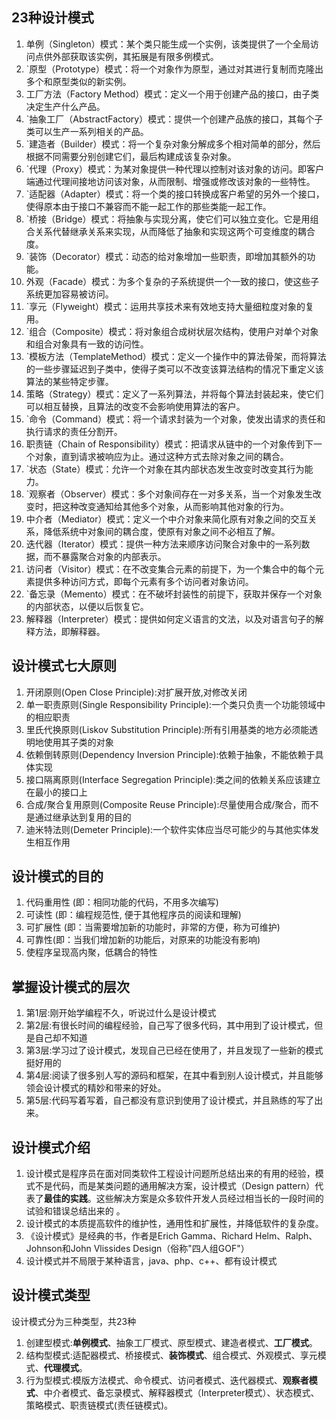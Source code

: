 ## 23种设计模式

1. 单例（Singleton）模式：某个类只能生成一个实例，该类提供了一个全局访问点供外部获取该实例，其拓展是有限多例模式。
2. `原型（Prototype）模式：将一个对象作为原型，通过对其进行复制而克隆出多个和原型类似的新实例。
3. 工厂方法（Factory Method）模式：定义一个用于创建产品的接口，由子类决定生产什么产品。
4. `抽象工厂（AbstractFactory）模式：提供一个创建产品族的接口，其每个子类可以生产一系列相关的产品。
5. `建造者（Builder）模式：将一个复杂对象分解成多个相对简单的部分，然后根据不同需要分别创建它们，最后构建成该复杂对象。
6. `代理（Proxy）模式：为某对象提供一种代理以控制对该对象的访问。即客户端通过代理间接地访问该对象，从而限制、增强或修改该对象的一些特性。
7. `适配器（Adapter）模式：将一个类的接口转换成客户希望的另外一个接口，使得原本由于接口不兼容而不能一起工作的那些类能一起工作。
8. `桥接（Bridge）模式：将抽象与实现分离，使它们可以独立变化。它是用组合关系代替继承关系来实现，从而降低了抽象和实现这两个可变维度的耦合度。
9. `装饰（Decorator）模式：动态的给对象增加一些职责，即增加其额外的功能。
10. 外观（Facade）模式：为多个复杂的子系统提供一个一致的接口，使这些子系统更加容易被访问。
11. `享元（Flyweight）模式：运用共享技术来有效地支持大量细粒度对象的复用。
12. `组合（Composite）模式：将对象组合成树状层次结构，使用户对单个对象和组合对象具有一致的访问性。
13. `模板方法（TemplateMethod）模式：定义一个操作中的算法骨架，而将算法的一些步骤延迟到子类中，使得子类可以不改变该算法结构的情况下重定义该算法的某些特定步骤。
14. 策略（Strategy）模式：定义了一系列算法，并将每个算法封装起来，使它们可以相互替换，且算法的改变不会影响使用算法的客户。
15. `命令（Command）模式：将一个请求封装为一个对象，使发出请求的责任和执行请求的责任分割开。
16. 职责链（Chain of Responsibility）模式：把请求从链中的一个对象传到下一个对象，直到请求被响应为止。通过这种方式去除对象之间的耦合。
17. `状态（State）模式：允许一个对象在其内部状态发生改变时改变其行为能力。
18. `观察者（Observer）模式：多个对象间存在一对多关系，当一个对象发生改变时，把这种改变通知给其他多个对象，从而影响其他对象的行为。
19. 中介者（Mediator）模式：定义一个中介对象来简化原有对象之间的交互关系，降低系统中对象间的耦合度，使原有对象之间不必相互了解。
20. 迭代器（Iterator）模式：提供一种方法来顺序访问聚合对象中的一系列数据，而不暴露聚合对象的内部表示。
21. 访问者（Visitor）模式：在不改变集合元素的前提下，为一个集合中的每个元素提供多种访问方式，即每个元素有多个访问者对象访问。
22. `备忘录（Memento）模式：在不破坏封装性的前提下，获取并保存一个对象的内部状态，以便以后恢复它。
23. 解释器（Interpreter）模式：提供如何定义语言的文法，以及对语言句子的解释方法，即解释器。

## 设计模式七大原则

1. 开闭原则(Open Close Principle):对扩展开放,对修改关闭
2. 单一职责原则(Single Responsibility Principle):一个类只负责一个功能领域中的相应职责
3. 里氏代换原则(Liskov Substitution Principle):所有引用基类的地方必须能透明地使用其子类的对象
4. 依赖倒转原则(Dependency Inversion Principle):依赖于抽象，不能依赖于具体实现
5. 接口隔离原则(Interface Segregation Principle):类之间的依赖关系应该建立在最小的接口上
6. 合成/聚合复用原则(Composite Reuse Principle):尽量使用合成/聚合，而不是通过继承达到复用的目的
7. 迪米特法则(Demeter Principle):一个软件实体应当尽可能少的与其他实体发生相互作用

## 设计模式的目的

1. 代码重用性 (即：相同功能的代码，不用多次编写)
2. 可读性 (即：编程规范性, 便于其他程序员的阅读和理解)
3. 可扩展性 (即：当需要增加新的功能时，非常的方便，称为可维护)
4. 可靠性(即：当我们增加新的功能后，对原来的功能没有影响)
5. 使程序呈现高内聚，低耦合的特性

## 掌握设计模式的层次

1. 第1层:刚开始学编程不久，听说过什么是设计模式
2. 第2层:有很长时间的编程经验，自己写了很多代码，其中用到了设计模式，但是自己却不知道
3. 第3层:学习过了设计模式，发现自己已经在使用了，并且发现了一些新的模式挺好用的
4. 第4层:阅读了很多别人写的源码和框架，在其中看到别人设计模式，并且能够领会设计模式的精妙和带来的好处。
5. 第5层:代码写着写着，自己都没有意识到使用了设计模式，并且熟练的写了出来。

## 设计模式介绍

1. 设计模式是程序员在面对同类软件工程设计问题所总结出来的有用的经验，模式不是代码，而是某类问题的通用解决方案，设计模式（Design pattern）代表了**最佳的实践**。这些解决方案是众多软件开发人员经过相当长的一段时间的试验和错误总结出来的 。
2. 设计模式的本质提高软件的维护性，通用性和扩展性，并降低软件的复杂度。
3. 《设计模式》是经典的书，作者是Erich Gamma、Richard Helm、Ralph、Johnson和John Vlissides Design（俗称"四人组GOF"）
4. 设计模式并不局限于某种语言，java、php、c++、都有设计模式

## 设计模式类型
设计模式分为三种类型，共23种

1. 创建型模式:**单例模式**、抽象工厂模式、原型模式、建造者模式、**工厂模式**。
2. 结构型模式:适配器模式、桥接模式、**装饰模式**、组合模式、外观模式、享元模式、**代理模式**。
3. 行为型模式:模版方法模式、命令模式、访问者模式、迭代器模式、**观察者模式**、中介者模式、备忘录模式、解释器模式（Interpreter模式）、状态模式、策略模式、职责链模式(责任链模式)。